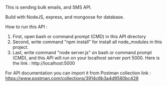 This is sending bulk emails, and SMS API.

Build with NodeJS, express, and mongoose for database.

How to run this API :
1. First, open bash or command prompt (CMD) in this API directory
2. Second, write command "npm install" for install all node_modules in this project.
3. Last, write command "node server.js" on bash or command prompt (CMD), and this API will run on your localhost server port 5000. 
Here is the link : http://localhost:5000

For API documentation you can import it from Postman collection link :
https://www.postman.com/collections/3914c6b3a4d9580bc428
